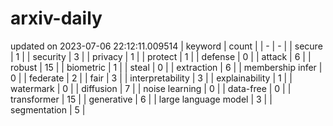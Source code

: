 # arxiv-daily
updated on 2023-07-06 22:12:11.009514
| keyword | count |
| - | - |
| secure | 1 |
| security | 3 |
| privacy | 1 |
| protect | 1 |
| defense | 0 |
| attack | 6 |
| robust | 15 |
| biometric | 1 |
| steal | 0 |
| extraction | 6 |
| membership infer | 0 |
| federate | 2 |
| fair | 3 |
| interpretability | 3 |
| explainability | 1 |
| watermark | 0 |
| diffusion | 7 |
| noise learning | 0 |
| data-free | 0 |
| transformer | 15 |
| generative | 6 |
| large language model | 3 |
| segmentation | 5 |

